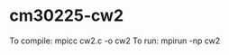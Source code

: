 # cm30225-cw2

To compile: mpicc cw2.c -o cw2
To run: mpirun -np <number-of-processors> cw2 <precision> <input-file-location>
